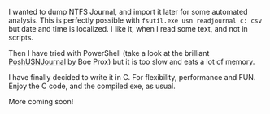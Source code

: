 I wanted to dump NTFS Journal, and import it later for some automated analysis. 
This is perfectly possible with `fsutil.exe usn readjournal c: csv` but date and time is localized. 
I like it, when I read some text, and not in scripts.

Then I have tried with PowerShell (take a look at the brilliant [PoshUSNJournal](https://www.powershellgallery.com/packages/PoshUSNJournal/0.4.3.0) by Boe Prox) but it is too slow and eats a lot of memory.

I have finally decided to write it in C. For flexibility, performance and FUN.
Enjoy the C code, and the compiled exe, as usual.

More coming soon!
